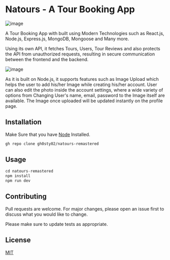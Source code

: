 

# Natours - A Tour Booking App

![image](https://user-images.githubusercontent.com/78202013/141317519-fc09beb2-81af-4928-8d6f-a8417a0fbe1f.png)

A Tour Booking App with built using Modern Technologies such as React.js, Node.js, Express.js, MongoDB, Mongoose and Many more.

Using its own API, it fetches Tours, Users, Tour Reviews and also protects the API from unauthorized requests, 
resulting in secure communication between the frontend and the backend.


![image](https://user-images.githubusercontent.com/78202013/142451846-a45d8e9d-492a-48e7-ab08-cb49b87a3542.png)

As it is built on Node.js, it supports features such as Image Upload which helps the user to add his/her Image while creating his/her
account. User can also edit the photo inside the account settings, where a wide variety of options from Changing User's name, email, password
to the Image itself are available. The Image once uploaded will be updated instantly on the profile page.


## Installation

Make Sure that you have [Node](https://nodejs.org/en/download/) Installed.

```bash
gh repo clone gh0sty02/natours-remastered
```

## Usage

```javascript
cd natours-remastered
npm install
npm run dev
```

## Contributing
Pull requests are welcome. For major changes, please open an issue first to discuss what you would like to change.

Please make sure to update tests as appropriate.

## License
[MIT](https://choosealicense.com/licenses/mit/)

